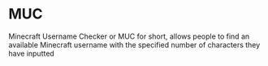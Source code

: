 # MUC
Minecraft Username Checker or MUC for short, allows people to find an available Minecraft username with the specified number of characters they have inputted
